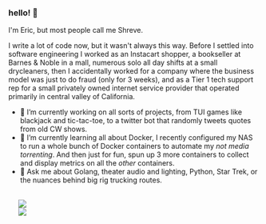 ### hello! 👋

I'm Eric, but most people call me Shreve. 

I write a lot of code now, but it wasn't always this way. Before I settled into software engineering I worked as an Instacart shopper, a bookseller at Barnes & Noble in a mall, numerous solo all day shifts at a small drycleaners, then I accidentally worked for a company where the business model was just to do fraud (only for 3 weeks), and as a Tier 1 tech support rep for a small privately owned internet service provider that operated primarily in central valley of California.

- 🔭 I’m currently working on all sorts of projects, from TUI games like blackjack and tic-tac-toe, to a twitter bot that randomly tweets quotes from old CW shows.
- 🌱 I’m currently learning all about Docker, I recently configured my NAS to run a whole bunch of Docker containers to automate my _not media torrenting_. And then just for fun, spun up 3 more containers to collect and display metrics on all the _other_ containers.
- 💬 Ask me about Golang, theater audio and lighting, Python, Star Trek, or the nuances behind big rig trucking routes.

<br>

<!-- 
[![ecshreve's gitHub stats](https://github-readme-stats.vercel.app/api?username=ecshreve&show_icons=true&theme=gruvbox&count_private=true)]
[![Top Langs](https://github-readme-stats.vercel.app/api/top-langs/?username=ecshreve&theme=gruvbox)] 
-->

<div>
  <a href="https://github.com/anuraghazra/github-readme-stats">
    <img align="center" hspace="20" src="https://github-readme-stats.vercel.app/api?username=ecshreve&show_icons=true&theme=gruvbox&count_private=true" />
  </a>
  
  <br>
  
  <a href="https://github.com/anuraghazra/github-readme-stats">
    <img align="center" hspace="20" src="https://github-readme-stats.vercel.app/api/top-langs/?username=ecshreve&theme=gruvbox&langs_count=4" />
  </a>
</div>

